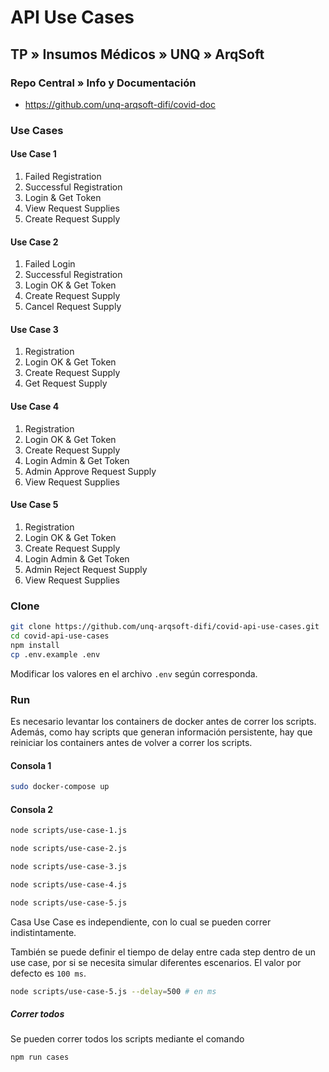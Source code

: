 # API Use Cases

## TP » Insumos Médicos » UNQ » ArqSoft

### Repo Central » Info y Documentación

* <https://github.com/unq-arqsoft-difi/covid-doc>

### Use Cases

#### Use Case 1

1. Failed Registration
2. Successful Registration
3. Login & Get Token
4. View Request Supplies
5. Create Request Supply

#### Use Case 2

1. Failed Login
2. Successful Registration
3. Login OK & Get Token
4. Create Request Supply
5. Cancel Request Supply

#### Use Case 3

1. Registration
2. Login OK & Get Token
3. Create Request Supply
4. Get Request Supply

#### Use Case 4

1. Registration
2. Login OK & Get Token
3. Create Request Supply
4. Login Admin & Get Token
5. Admin Approve Request Supply
6. View Request Supplies

#### Use Case 5

1. Registration
2. Login OK & Get Token
3. Create Request Supply
4. Login Admin & Get Token
5. Admin Reject Request Supply
6. View Request Supplies

### Clone

```bash
git clone https://github.com/unq-arqsoft-difi/covid-api-use-cases.git
cd covid-api-use-cases
npm install
cp .env.example .env
```

Modificar los valores en el archivo `.env` según corresponda.

### Run

Es necesario levantar los containers de docker antes de correr los scripts.
Además, como hay scripts que generan información persistente, hay que
reiniciar los containers antes de volver a correr los scripts.

#### Consola 1

```bash
sudo docker-compose up
```

#### Consola 2

```bash
node scripts/use-case-1.js
```

```bash
node scripts/use-case-2.js
```

```bash
node scripts/use-case-3.js
```

```bash
node scripts/use-case-4.js
```

```bash
node scripts/use-case-5.js
```

Casa Use Case es independiente, con lo cual se pueden correr indistintamente.

También se puede definir el tiempo de delay entre cada step dentro de un use case,
por si se necesita simular diferentes escenarios. El valor por defecto es `100 ms`.

```bash
node scripts/use-case-5.js --delay=500 # en ms
```

##### Correr todos

Se pueden correr todos los scripts mediante el comando

```bash
npm run cases
```
